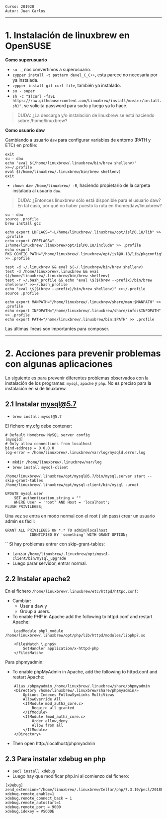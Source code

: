 
```
Curso: 201920
Autor: Juan Carlos
```

---
# 1. Instalación de linuxbrew en OpenSUSE

**Como superusuario**

* `su -`, nos convertimos a superusuario.
* `zypper install -t pattern devel_C_C++`, esta parece no necesaria por ya instalada.
* `zypper install git curl file`, también ya instalado.
* `su - super`
* `sh -c "$(curl -fsSL https://raw.githubusercontent.com/Linuxbrew/install/master/install.sh)"`, se solicita password para sudo y luego ya lo hace.

> DUDA: ¿La descarga y/o instalación de linuxbrew se está haciendo sobre /home/linuxbrew?

**Como usuario daw**

Cambiando a usuario `daw` para configurar variables de entorno (PATH y ETC) en profile:

```
exit
su - daw
echo 'eval $(/home/linuxbrew/.linuxbrew/bin/brew shellenv)' >>~/.profile
eval $(/home/linuxbrew/.linuxbrew/bin/brew shellenv)
exit
```

* `chown daw /home/linuxbrew/ -R`, haciendo propietario de la carpeta instalada al usuario `daw`.

> DUDA: ¿Entonces linuxbrew sólo está disponible para el usuario daw? En tal caso, por qué no haber puesto la ruta en /home/daw/linuxbrew?

```
su - daw
source .profile
brew install gcc

echo export LDFLAGS="-L/home/linuxbrew/.linuxbrew/opt/isl@0.18/lib" >> .profile
echo export CPPFLAGS="-I/home/linuxbrew/.linuxbrew/opt/isl@0.18/include" >> .profile
echo export PKG_CONFIG_PATH="/home/linuxbrew/.linuxbrew/opt/isl@0.18/lib/pkgconfig" >> .profile

test -d ~/.linuxbrew && eval $(~/.linuxbrew/bin/brew shellenv)
test -d /home/linuxbrew/.linuxbrew && eval $(/home/linuxbrew/.linuxbrew/bin/brew shellenv)
test -r ~/.bash_profile && echo "eval \$($(brew --prefix)/bin/brew shellenv)" >>~/.bash_profile
echo "eval \$($(brew --prefix)/bin/brew shellenv)" >>~/.profile
source .profile

echo export MANPATH="/home/linuxbrew/.linuxbrew/share/man:$MANPATH" >> .profile
echo export INFOPATH="/home/linuxbrew/.linuxbrew/share/info:$INFOPATH" >> .profile
echo export PATH="/home/linuxbrew/.linuxbrew/bin:$PATH" >> .profile
```

Las últimas líneas son importantes para composer.

---
# 2. Acciones para prevenir problemas con algunas aplicaciones

Lo siguiente es para prevenir diferentes problemas observados con la instalación de los programas: `mysql`, `apache` y `php`. No es preciso para la instalación en sí de linuxbrew.

## 2.1 Instalar mysql@5.7

* `brew install mysql@5.7`

El fichero my.cfg debe contener:
```
# Default Homebrew MySQL server config
[mysqld]
# Only allow connections from localhost
bind-address = 0.0.0.0
log-error = /home/linuxbrew/.linuxbrew/var/log/mysqld.error.log
```

* `mkdir /home/linuxbrew/.linuxbrew/var/log`
* `brew install mysql-client`

```
/home/linuxbrew/.linuxbrew/opt/mysql@5.7/bin/mysql.server start --skip-grant-tables
/home/linuxbrew/.linuxbrew/opt/mysql-client/bin/mysql -uroot

UPDATE mysql.user
    SET authentication_string = ""
    WHERE User = 'root' AND Host = 'localhost';
FLUSH PRIVILEGES;
```

Una vez se entra en modo normal con el root ( sin pass) crear un usuario admin es fácil:
```
GRANT ALL PRIVILEGES ON *.* TO admin@localhost
           IDENTIFIED BY 'something' WITH GRANT OPTION;
```
``
Si hay problemas entrar con skip-grant-tables:
* Lanzar `/home/linuxbrew/.linuxbrew/opt/mysql-client/bin/mysql_upgrade`
* Luego parar servidor, entrar normal.

## 2.2 Instalar apache2

En el fichero `/home/linuxbrew/.linuxbrew/etc/httpd/httpd.conf`:
* Cambiar:
    * User a daw y
    * Group a users.
* To enable PHP in Apache add the following to httpd.conf and restart Apache:

```
    LoadModule php7_module /home/linuxbrew/.linuxbrew/opt/php/lib/httpd/modules/libphp7.so

    <FilesMatch \.php$>
        SetHandler application/x-httpd-php
    </FilesMatch>
```

Para phpmyadmin:
* To enable phpMyAdmin in Apache, add the following to httpd.conf and
restart Apache:

```
    Alias /phpmyadmin /home/linuxbrew/.linuxbrew/share/phpmyadmin
    <Directory /home/linuxbrew/.linuxbrew/share/phpmyadmin/>
        Options Indexes FollowSymLinks MultiViews
        AllowOverride All
        <IfModule mod_authz_core.c>
            Require all granted
        </IfModule>
        <IfModule !mod_authz_core.c>
            Order allow,deny
            Allow from all
        </IfModule>
    </Directory>
```

* Then open http://localhost/phpmyadmin

## 2.3 Para instalar xdebug en php

* `pecl install xdebug`
* Luego hay que modificar php.ini al comienzo del fichero:

```
[xDebug]
zend_extension="/home/linuxbrew/.linuxbrew/Cellar/php/7.3.10/pecl/20180731/xdebug.so"
xdebug.remote_enable=1
xdebug.remote_connect_back = 1
xdebug.remote_autostart=1
xdebug.remote_port = 9000
xdebug.idekey = VSCODE
```

